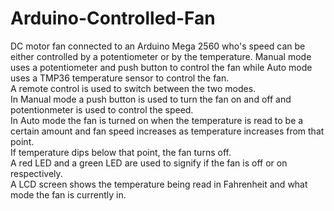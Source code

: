 # Arduino-Controlled-Fan
DC motor fan connected to an Arduino Mega 2560 who's speed can be either controlled by a potentiometer or by the temperature.
Manual mode uses a potentiometer and push button to control the fan while Auto mode uses a TMP36 temperature sensor to control the fan.<br/> 
A remote control is used to switch between the two modes.<br/>
In Manual mode a push button is used to turn the fan on and off and potentionmeter is used to control the speed.<br/>
In Auto mode the fan is turned on when the temperature is read to be a certain amount and fan speed increases as temperature increases from that point.<br/>
If temperature dips below that point, the fan turns off.<br/>
A red LED and a green LED are used to signify if the fan is off or on respectively.<br/>
A LCD screen shows the temperature being read in Fahrenheit and what mode the fan is currently in.<br/>
